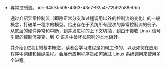- 异常控制流。
  id:: 6453b506-4363-43e7-92a4-72b92b88e0bb
  
  通过介绍异常控制流（即除正常分支和过程调用以外的控制流的变化）的一般概念，打破单一程序的模型。给出存在于系统所有层次的异常控制流的例子，从底层的硬件异常和中断，到并发进程的上下文切换，到由于接收 Linux 信号引起的控制流突变，到 C 语言中破坏栈原则的本地跳转。
  
  并介绍[[进程]]的基本概念，读者会学习进程是如何工作的，以及如何在应用程序中创建和操纵进程。会展示应用程序员如何通过 Linux 系统调用来使用多个进程。